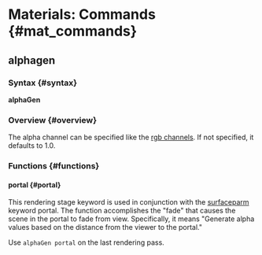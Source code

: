 # Materials: Commands {#mat_commands}
## alphagen
### Syntax {#syntax}

**alphaGen <func>**

### Overview {#overview}

The alpha channel can be specified like the [rgb
channels](rgbGen). If not specified, it
defaults to 1.0.

### Functions {#functions}

#### portal {#portal}

This rendering stage keyword is used in conjunction with the
[surfaceparm](surfaceparm) keyword
portal. The function accomplishes the "fade" that causes the scene in
the portal to fade from view. Specifically, it means "Generate alpha
values based on the distance from the viewer to the portal."

Use `alphaGen portal` on the last rendering pass.
